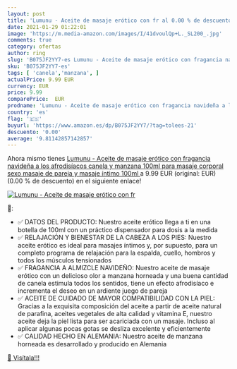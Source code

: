 ```yaml
---
layout: post
title: 'Lumunu - Aceite de masaje erótico con fr al 0.00 % de descuento'
date: 2021-01-29 01:22:01
image: 'https://m.media-amazon.com/images/I/41dvoulQp+L._SL200_.jpg'
comments: true
category: ofertas
author: ring
slug: 'B075JF2YY7-es Lumunu - Aceite de masaje erótico con fragancia navideña a...'
sku: 'B075JF2YY7-es'
tags: [ 'canela','manzana', ]
actualPrice: 9.99 EUR
currency: EUR
price: 9.99
comparePrice:  EUR
prodname: 'Lumunu - Aceite de masaje erótico con fragancia navideña a los afrodisíacos canela y manzana  100ml  para masaje corporal  sexo  masaje de pareja y masaje íntimo  100ml '
country: 'es'
flag: '🇪🇸'
buyurl: 'https://www.amazon.es/dp/B075JF2YY7/?tag=tolees-21'
descuento: '0.00'
average: '9.81142857142857'
---
```


Ahora mismo tienes [Lumunu - Aceite de masaje erótico con fragancia navideña a los afrodisíacos canela y manzana  100ml  para masaje corporal  sexo  masaje de pareja y masaje íntimo  100ml ](https://www.amazon.es/dp/B075JF2YY7/?tag=tolees-21) a 9.99 EUR (original:  EUR) (0.00 %  de descuento) en el siguiente enlace!

[![Lumunu - Aceite de masaje erótico con fr](https://m.media-amazon.com/images/I/41dvoulQp+L._SL200_.jpg)](https://www.amazon.es/dp/B075JF2YY7/?tag=tolees-21)

🔎:

- ✅ DATOS DEL PRODUCTO: Nuestro aceite erótico llega a ti en una botella de 100ml con un práctico dispensador para dosis a la medida
- ✅ RELAJACIÓN Y BIENESTAR DE LA CABEZA A LOS PIES: Nuestro aceite erótico es ideal para masajes íntimos y, por supuesto, para un completo programa de relajación para la espalda, cuello, hombros y todos los músculos tensionados
- ✅ FRAGANCIA A ALMIZCLE NAVIDEÑO: Nuestro aceite de masaje erótico con un delicioso olor a manzana horneada y una buena cantidad de canela estimula todos los sentidos, tiene un efecto afrodisíaco e incrementa el deseo en un ardiente juego de pareja
- ✅ ACEITE DE CUIDADO DE MAYOR COMPATIBILIDAD CON LA PIEL: Gracias a la exquisita composición del aceite a partir de aceite natural de parafina, aceites vegetales de alta calidad y vitamina E, nuestro aceite deja la piel lista para ser acariciada con un masaje. Incluso al aplicar algunas pocas gotas se desliza excelente y eficientemente
- ✅ CALIDAD HECHO EN ALEMANIA: Nuestro aceite de manzana horneada es desarrollado y producido en Alemania

[🛒 Visítala!!!](https://www.amazon.es/dp/B075JF2YY7/?tag=tolees-21)
